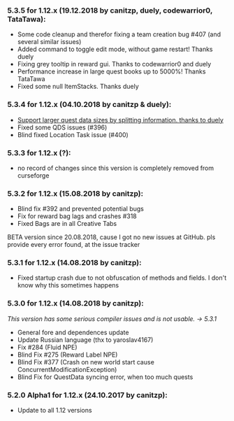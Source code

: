 ### 5.3.5 for 1.12.x (19.12.2018 by canitzp, duely, codewarrior0, TataTawa):
- Some code cleanup and therefor fixing a team creation bug #407 (and several similar issues)
- Added command to toggle edit mode, without game restart! Thanks duely
- Fixing grey tooltip in reward gui. Thanks to codewarrior0 and duely
- Performance increase in large quest books up to 5000%! Thanks TataTawa
- Fixed some null ItemStacks. Thanks duely

### 5.3.4 for 1.12.x (04.10.2018 by canitzp & duely):
- [Support larger quest data sizes by splitting information. thanks to duely](https://github.com/lorddusk/HQM/commit/c2ba8e2c1be5dfea8c25a98223b4696468bead8d)
- Fixed some QDS issues (#396)
- Blind fixed Location Task issue (#400)

### 5.3.3 for 1.12.x (?):
- no record of changes since this version is completely removed from curseforge

### 5.3.2 for 1.12.x (15.08.2018 by canitzp):
- Blind fix #392 and prevented potential bugs
- Fix for reward bag lags and crashes #318
- Fixed Bags are in all Creative Tabs

BETA version since 20.08.2018, cause I got no new issues at GitHub. pls provide every error found, at the issue tracker

### 5.3.1 for 1.12.x (14.08.2018 by canitzp):
- Fixed startup crash due to not obfuscation of methods and fields. I don't know why this sometimes happens

### 5.3.0 for 1.12.x (14.08.2018 by canitzp):
_This version has some serious compiler issues and is not usable. -> 5.3.1_
- General fore and dependences update
- Update Russian language (thx to yaroslav4167)
- Fix #284 (Fluid NPE)
- Blind Fix #275 (Reward Label NPE)
- Blind Fix #377 (Crash on new world start cause ConcurrentModificationException)
- Blind Fix for QuestData syncing error, when too much quests


### 5.2.0 Alpha1 for 1.12.x (24.10.2017 by canitzp):
- Update to all 1.12 versions